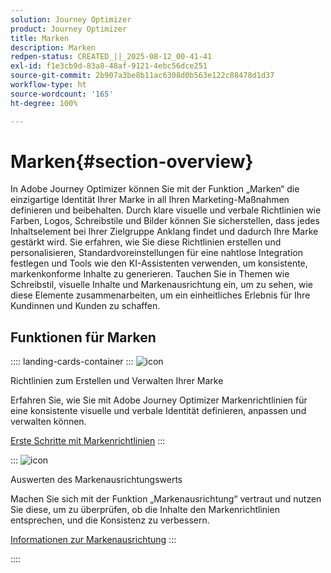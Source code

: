 ```yaml
---
solution: Journey Optimizer
product: Journey Optimizer
title: Marken
description: Marken
redpen-status: CREATED_||_2025-08-12_00-41-41
exl-id: f1e3cb9d-83a8-48af-9121-4ebc56dce251
source-git-commit: 2b907a3be8b11ac6308d0b563e122c88478d1d37
workflow-type: ht
source-wordcount: '165'
ht-degree: 100%

---
```


# Marken{#section-overview}

In Adobe Journey Optimizer können Sie mit der Funktion „Marken“ die einzigartige Identität Ihrer Marke in all Ihren Marketing-Maßnahmen definieren und beibehalten. Durch klare visuelle und verbale Richtlinien wie Farben, Logos, Schreibstile und Bilder können Sie sicherstellen, dass jedes Inhaltselement bei Ihrer Zielgruppe Anklang findet und dadurch Ihre Marke gestärkt wird. Sie erfahren, wie Sie diese Richtlinien erstellen und personalisieren, Standardvoreinstellungen für eine nahtlose Integration festlegen und Tools wie den KI-Assistenten verwenden, um konsistente, markenkonforme Inhalte zu generieren. Tauchen Sie in Themen wie Schreibstil, visuelle Inhalte und Markenausrichtung ein, um zu sehen, wie diese Elemente zusammenarbeiten, um ein einheitliches Erlebnis für Ihre Kundinnen und Kunden zu schaffen.

## Funktionen für Marken

:::: landing-cards-container
:::
![icon](https://cdn.experienceleague.adobe.com/icons/circle-play.svg?lang=de)

Richtlinien zum Erstellen und Verwalten Ihrer Marke

Erfahren Sie, wie Sie mit Adobe Journey Optimizer Markenrichtlinien für eine konsistente visuelle und verbale Identität definieren, anpassen und verwalten können.

[Erste Schritte mit Markenrichtlinien](../using/content-management/brands.md)
:::

:::
![icon](https://cdn.experienceleague.adobe.com/icons/list-check.svg?lang=de)

Auswerten des Markenausrichtungswerts

Machen Sie sich mit der Funktion „Markenausrichtung“ vertraut und nutzen Sie diese, um zu überprüfen, ob die Inhalte den Markenrichtlinien entsprechen, und die Konsistenz zu verbessern.

[Informationen zur Markenausrichtung](../using/content-management/brands-score.md)
:::

::::

